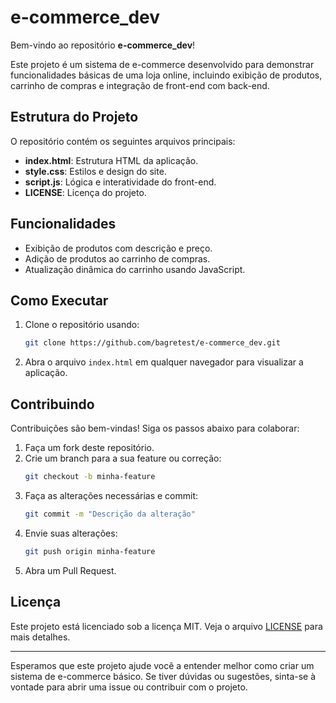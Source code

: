 # e-commerce_dev

Bem-vindo ao repositório **e-commerce_dev**!

Este projeto é um sistema de e-commerce desenvolvido para demonstrar funcionalidades básicas de uma loja online, incluindo exibição de produtos, carrinho de compras e integração de front-end com back-end.

## Estrutura do Projeto

O repositório contém os seguintes arquivos principais:

- **index.html**: Estrutura HTML da aplicação.
- **style.css**: Estilos e design do site.
- **script.js**: Lógica e interatividade do front-end.
- **LICENSE**: Licença do projeto.

## Funcionalidades

- Exibição de produtos com descrição e preço.
- Adição de produtos ao carrinho de compras.
- Atualização dinâmica do carrinho usando JavaScript.

## Como Executar

1. Clone o repositório usando:
   ```bash
   git clone https://github.com/bagretest/e-commerce_dev.git
   ```

2. Abra o arquivo `index.html` em qualquer navegador para visualizar a aplicação.

## Contribuindo

Contribuições são bem-vindas! Siga os passos abaixo para colaborar:

1. Faça um fork deste repositório.
2. Crie um branch para a sua feature ou correção:
   ```bash
   git checkout -b minha-feature
   ```
3. Faça as alterações necessárias e commit:
   ```bash
   git commit -m "Descrição da alteração"
   ```
4. Envie suas alterações:
   ```bash
   git push origin minha-feature
   ```
5. Abra um Pull Request.

## Licença

Este projeto está licenciado sob a licença MIT. Veja o arquivo [LICENSE](LICENSE) para mais detalhes.

---

Esperamos que este projeto ajude você a entender melhor como criar um sistema de e-commerce básico. Se tiver dúvidas ou sugestões, sinta-se à vontade para abrir uma issue ou contribuir com o projeto.
